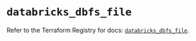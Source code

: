 # `databricks_dbfs_file`

Refer to the Terraform Registry for docs: [`databricks_dbfs_file`](https://registry.terraform.io/providers/databricks/databricks/1.79.1/docs/resources/dbfs_file).
